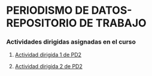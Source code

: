 # PERIODISMO DE DATOS-REPOSITORIO DE TRABAJO

### Actividades dirigidas asignadas en el curso

1. [Actividad dirigida 1 de PD2](https://github.com/nebrijas/KaroL3121-web/blob/main/ad1.md)

2. [Actividad dirigida 2 de PD2](https://github.com/nebrijas/KaroL3121-web/blob/main/ad2.md)



